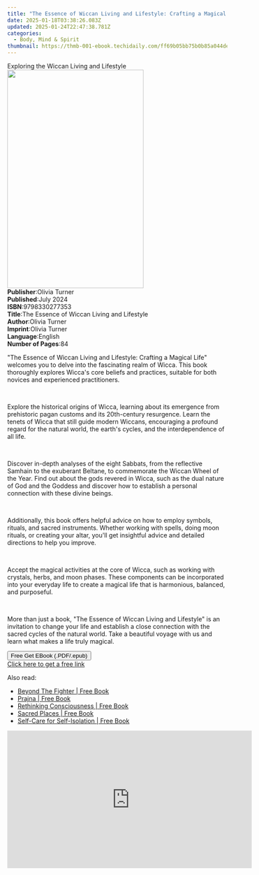 ```yaml
---
title: "The Essence of Wiccan Living and Lifestyle: Crafting a Magical Life | Free Book"
date: 2025-01-18T03:38:26.083Z
updated: 2025-01-24T22:47:38.781Z
categories:
  - Body, Mind & Spirit
thumbnail: https://thmb-001-ebook.techidaily.com/ff69b05bb75b0b85a044de0e987a73330d355d3c93cacd41b25fd666d621aa2f.jpg
---
```

<main id="book-container">
  <div class="flex flex-col">
    <div class="book-brief flex-1 py-6 px-4 sm:p-6 md:py-10 md:px-8">
      <!-- brief-->
      <div class="book-brief-main">
        Exploring the Wiccan Living and Lifestyle
      </div>
    </div>
    <div
      class="book-meta-info flex-1 grid gap-4 col-start-1 col-end-3 row-start-1 sm:mb-6 sm:grid-cols-4 lg:gap-6 lg:col-start-2 lg:row-end-6 lg:row-span-6 lg:mb-0"
    >
      <div
        class="book-meta-info-left place-content-center mt-4 p-4 text-sm leading-6 col-start-2 col-span-2 dark:text-slate-400"
      >
        <img
          class="w-full h-500 object-cover rounded-lg sm:h-255 sm:col-span-2 lg:col-span-full"
          src="https://img-001-ebook.techidaily.com/b559c4436b5565407e51eeca833903fdb73e9162afc9da99f8e0a376a88030ca.jpg"
          alt=""
          width="312"
          height="500"
        />
      </div>
      <div
        class="book-meta-info-right mt-2 col-start-1 row-start-2 col-span-3 self-center"
      >
        <!-- meta data  -->
        <div class="flex flex-col px-4 md:px-8">
          <div class="flex-1">
            <strong>Publisher</strong>:<span class="px-2">Olivia Turner</span>
          </div>
          <div class="flex-1">
            <strong>Published</strong>:<span class="px-2">July 2024</span>
          </div>
          <div class="flex-1">
            <strong>ISBN</strong>:<span class="px-2">9798330277353</span>
          </div>
          <div class="flex-1">
            <strong>Title</strong>:<span class="px-2"
              >The Essence of Wiccan Living and Lifestyle</span
            >
          </div>
          <div class="flex-1">
            <strong>Author</strong>:<span class="px-2">Olivia Turner</span>
          </div>
          <div class="flex-1">
            <strong>Imprint</strong>:<span class="px-2">Olivia Turner</span>
          </div>
          <div class="flex-1">
            <strong>Language</strong>:<span class="px-2">English</span>
          </div>
          <div class="flex-1">
            <strong>Number of Pages</strong>:<span class="px-2">84</span>
          </div>
        </div>
      </div>
    </div>
    <div class="book-description flex-1 py-6 px-4 sm:p-6 md:py-10 md:px-8">
      <div class="book-description-main">
        <div accordion-content="" id="description">
          <p class="ql-align-justify">
            "The Essence of Wiccan Living and Lifestyle: Crafting a Magical
            Life" welcomes you to delve into the fascinating realm of Wicca.
            This book thoroughly explores Wicca's core beliefs and practices,
            suitable for both novices and experienced practitioners.
          </p>
          <p class="ql-align-justify"><br /></p>
          <p class="ql-align-justify">
            Explore the historical origins of Wicca, learning about its
            emergence from prehistoric pagan customs and its 20th-century
            resurgence. Learn the tenets of Wicca that still guide modern
            Wiccans, encouraging a profound regard for the natural world, the
            earth's cycles, and the interdependence of all life.
          </p>
          <p class="ql-align-justify"><br /></p>
          <p class="ql-align-justify">
            Discover in-depth analyses of the eight Sabbats, from the reflective
            Samhain to the exuberant Beltane, to commemorate the Wiccan Wheel of
            the Year. Find out about the gods revered in Wicca, such as the dual
            nature of God and the Goddess and discover how to establish a
            personal connection with these divine beings.
          </p>
          <p class="ql-align-justify"><br /></p>
          <p class="ql-align-justify">
            Additionally, this book offers helpful advice on how to employ
            symbols, rituals, and sacred instruments. Whether working with
            spells, doing moon rituals, or creating your altar, you'll get
            insightful advice and detailed directions to help you improve.
          </p>
          <p class="ql-align-justify"><br /></p>
          <p class="ql-align-justify">
            Accept the magical activities at the core of Wicca, such as working
            with crystals, herbs, and moon phases. These components can be
            incorporated into your everyday life to create a magical life that
            is harmonious, balanced, and purposeful.
          </p>
          <p class="ql-align-justify"><br /></p>
          <p class="ql-align-justify">
            More than just a book, "The Essence of Wiccan Living and Lifestyle"
            is an invitation to change your life and establish a close
            connection with the sacred cycles of the natural world. Take a
            beautiful voyage with us and learn what makes a life truly magical.
          </p>
        </div>
        <div class="accordion-fader"></div>
      </div>
    </div>
    <div class="book-excerpts flex-1 py-6 px-4 sm:p-6 md:py-10 md:px-8"></div>
    <div
      class="book-about-author flex-1 py-6 px-4 sm:p-6 md:py-10 md:px-8"
    ></div>
    <div class="book-free-get flex-1 py-6 px-4 sm:p-6 md:py-10 md:px-8">
      <button
        id="btn-free-get"
        class="bg-blue-500 hover:bg-blue-700 text-white font-bold py-2 px-4 rounded"
      >
        Free Get EBook (.PDF/.epub)
      </button>
      <div id="countdown-display" class="px-2 text-lg mt-2"></div>
      <a
        id="free-link"
        class="hidden bg-blue-500 hover:bg-blue-700 text-white font-bold py-2 px-4 rounded"
        href="https://www.ebooks.com/en-us/book/211412914/the-essence-of-wiccan-living-and-lifestyle-crafting-a-magical-life/olivia-turner/"
        target="_blank"
        >Click here to get a free link</a
      >
    </div>
    <script>
      let countdownTime = 0;
      let countdownInterval = null;
      document
        .getElementById('btn-free-get')
        .addEventListener('click', startCountdown);
      function startCountdown() {
        countdownTime = new Date().getTime() + 60000 * 3;
        countdownInterval = setInterval(updateCountdown, 1000);
        document.getElementById('btn-free-get').disabled = true;
        document
          .getElementById('btn-free-get')
          .classList.add('bg-gray-500', 'cursor-not-allowed');
      }
      function updateCountdown() {
        let currentTime = new Date().getTime();
        let timeLeft = countdownTime - currentTime;
        let secondsLeft = Math.floor(timeLeft / 1000);
        document.getElementById('countdown-display').innerHTML =
          `Remaining time: ${secondsLeft} seconds.`;
        if (secondsLeft <= 0) {
          clearInterval(countdownInterval);
          document.getElementById('btn-free-get').classList.add('hidden');
          document.getElementById('free-link').classList.remove('hidden');
          document.getElementById('countdown-display').innerHTML = '';
        }
      }
    </script>
  </div>
</main>

<ins class="adsbygoogle"
      style="display:block"
      data-ad-client="ca-pub-7571918770474297"
      data-ad-slot="8358498916"
      data-ad-format="auto"
      data-full-width-responsive="true"></ins>
    

<span class="atpl-alsoreadstyle">Also read:</span>
<div><ul>
<li><a href="https://novels-ebooks.techidaily.com/210007302-9781646541942-beyond-the-fighter/"><u>Beyond The Fighter | Free Book</u></a></li>
<li><a href="https://novels-ebooks.techidaily.com/210006766-9781472267719-prajna/"><u>Prajna | Free Book</u></a></li>
<li><a href="https://novels-ebooks.techidaily.com/210007456-9781940447452-rethinking-consciousness/"><u>Rethinking Consciousness | Free Book</u></a></li>
<li><a href="https://novels-ebooks.techidaily.com/210006724-9781783254132-sacred-places/"><u>Sacred Places | Free Book</u></a></li>
<li><a href="https://novels-ebooks.techidaily.com/210006755-9781398701168-self-care-for-self-isolation/"><u>Self-Care for Self-Isolation | Free Book</u></a></li>
</ul></div>

<!-- affiliate ads begin -->
<iframe width="560" height="315" src="https://www.youtube.com/embed/qbuund2HKOQ?si=NaGHqIrx8hSL7gWV" title="YouTube video player" frameborder="0" allow="accelerometer; autoplay; clipboard-write; encrypted-media; gyroscope; picture-in-picture; web-share" referrerpolicy="strict-origin-when-cross-origin" allowfullscreen></iframe>
<!-- affiliate ads end -->

